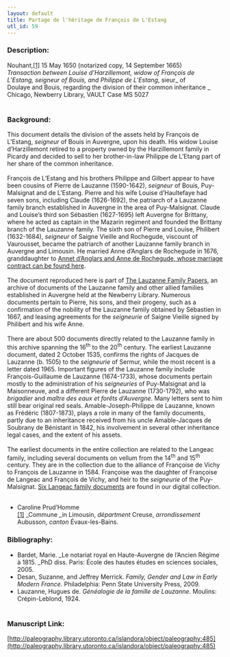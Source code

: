 ```yaml
---
layout: default
title: Partage de l'héritage de François de L'Estang
utl_id: 59
---
```


### Description:

Nouhant,<a id="_ftnref1">[[1]](#_ftn1)</a> 15 May 1650 (notarized copy, 14 September 1665)<br>
_Transaction between Louise d’Harzillemont, widow of François de L’Estang, _seigneur_ of Bouis, and Philippe de L’Estang_, sieur_ of Doulaye and Bouis, regarding the division of their common inheritance _<br>
Chicago, Newberry Library, VAULT Case MS 5027<br>
 <br>


### Background:

This document details the division of the assets held by François de L’Estang, _seigneur_ of Bouis in Auvergne, upon his death. His widow Louise d’Harzillemont retired to a property owned by the Harzillemont family in Picardy and decided to sell to her brother-in-law Philippe de L’Etang part of her share of the common inheritance.<br><br>
François de L’Estang and his brothers Philippe and Gilbert appear to have been cousins of Pierre de Lauzanne (1590-1642), _seigneur_ of Bouis, Puy-Malsignat and de L’Estang. Pierre and his wife Louise d’Haultefaye had seven sons, including Claude (1626-1692), the patriarch of a Lauzanne family branch established in Auvergne in the area of Puy-Malsignat. Claude and Louise’s third son Sébastien (1627-1695) left Auvergne for Brittany, where he acted as captain in the Mazarin regiment and founded the Brittany branch of the Lauzanne family. The sixth son of Pierre and Louise, Philibert (1632-1684), _seigneur_ of Saigne Vieille and Rochegude, viscount of Vaurousset, became the patriarch of another Lauzanne family branch in Auvergne and Limousin. He married Anne d’Anglars de Rochegude in 1676, granddaughter to [Annet d’Anglars and Anne de Rochegude, whose marriage contract can be found here](https://paleography.library.utoronto.ca/islandora/object/paleography:487#26fff7da-f2ac-4afd-bf83-c5b31f5c6563).<br><br>
The document reproduced here is part of [The Lauzanne Family Papers](https://www.newberry.org/lauzanne-family-papers), an archive of documents of the Lauzanne family and other allied families established in Auvergne held at the Newberry Library. Numerous documents pertain to Pierre, his sons, and their progeny, such as a confirmation of the nobility of the Lauzanne family obtained by Sébastien in 1667, and leasing agreements for the _seigneurie_ of Saigne Vieille signed by Philibert and his wife Anne.<br><br>
There are about 500 documents directly related to the Lauzanne family in this archive spanning the 16<sup>th</sup> to the 20<sup>th</sup> century. The earliest Lauzanne document, dated 2 October 1535, confirms the rights of Jacques de Lauzanne (b. 1505) to the _seigneurie_ of Sermur, while the most recent is a letter dated 1965. Important figures of the Lauzanne family include François-Guillaume de Lauzanne (1674-1733), whose documents pertain mostly to the administration of his _seigneuries_ of Puy-Malsignat and la Maisonneuve, and a different Pierre de Lauzanne (1730-1792), who was _brigadier_ and _maître des eaux et forêts d’Auvergne_. Many letters sent to him still bear original red seals. Amable-Joseph-Philippe de Lauzanne, known as Frédéric (1807-1873), plays a role in many of the family documents, partly due to an inheritance received from his uncle Amable-Jacques de Soubrany de Bénistant in 1842, his involvement in several other inheritance legal cases, and the extent of his assets.<br><br>
The earliest documents in the entire collection are related to the Langeac family, including several documents on vellum from the 14<sup>th</sup> and 15<sup>th</sup> century. They are in the collection due to the alliance of Françoise de Vichy to François de Lauzanne in 1584. Françoise was the daughter of Françoise de Langeac and François de Vichy, and heir to the _seigneurie_ of the Puy-Malsignat. [Six Langeac family documents](https://paleography.library.utoronto.ca/islandora/search/catch_all_fields_mt%3A%28Langeac%29?f%5b0%5d=-entity_type%3A%22node%22&sort=mods_originInfo_qualifier_approximate_dateIssued_s%20asc) are found in our digital collection.<br><br>
- Caroline Prud’Homme<br>
<a id="_ftn1">[[1]](#_ftnref1)</a> _Commune _in Limousin, _départment_ Creuse, _arrondissement_ Aubusson, _canton_ Évaux-les-Bains. <br>


### Bibliography:

- Bardet, Marie. _Le notariat royal en Haute-Auvergne de l’Ancien Régime à 1815. _PhD diss. Paris: École des hautes études en sciences sociales, 2005.<br>
- Desan, Suzanne, and Jeffrey Merrick. _Family, Gender and Law in Early Modern France_. Philadelphia: Penn State University Press, 2009.<br>
- Lauzanne, Hugues de. _Généalogie de la famille de Lauzanne._ Moulins: Crépin-Leblond, 1924.<br>
 <br>


### Manuscript Link:

[http://paleography.library.utoronto.ca/islandora/object/paleography:485](http://paleography.library.utoronto.ca/islandora/object/paleography:485)